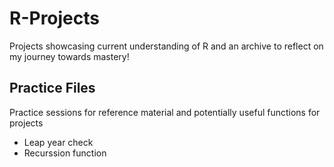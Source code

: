 # R-Projects
Projects showcasing current understanding of R and an archive to reflect on my journey towards mastery! 

## Practice Files
Practice sessions for reference material and potentially useful functions for projects
* Leap year check
* Recurssion function
